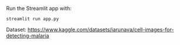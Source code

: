 Run the Streamlit app with:

```
streamlit run app.py
```

Dataset: https://www.kaggle.com/datasets/iarunava/cell-images-for-detecting-malaria
